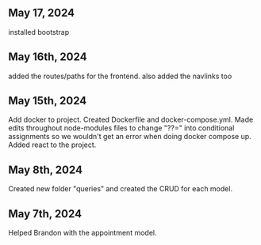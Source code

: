 ## May 17, 2024

installed bootstrap

## May 16th, 2024

added the routes/paths for the frontend. also added the navlinks too 

## May 15th, 2024

Add docker to project. Created Dockerfile and docker-compose.yml. Made edits throughout node-modules files to change "??=" into conditional assignments so we wouldn't get an error when doing docker compose up. Added react to the project.

## May 8th, 2024 

Created new folder "queries" and created the CRUD for each model.

## May 7th, 2024

Helped Brandon with the appointment model.


